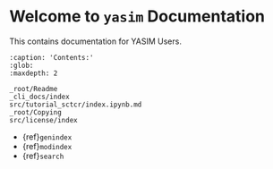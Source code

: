 # Welcome to `yasim` Documentation

This contains documentation for YASIM Users.

```{toctree}
:caption: 'Contents:'
:glob:
:maxdepth: 2

_root/Readme
_cli_docs/index
src/tutorial_sctcr/index.ipynb.md
_root/Copying
src/license/index
```

- {ref}`genindex`
- {ref}`modindex`
- {ref}`search`
